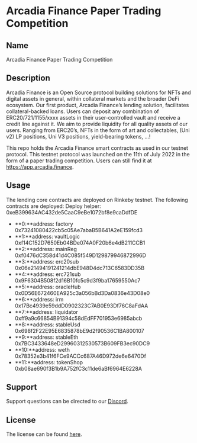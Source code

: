 # Arcadia Finance Paper Trading Competition

## Name
Arcadia Finance Paper Trading Competition

## Description
Arcadia Finance is an Open Source protocol building solutions for NFTs and digital assets in general, within collateral markets and the broader DeFi ecosystem.
Our first product, Arcadia Finance’s lending solution, facilitates collateral-backed loans. Users can deposit any combination of ERC20/721/1155/xxxx assets in their user-controlled vault and receive a credit line against it.
We aim to provide liquidity for all quality assets of our users. Ranging from ERC20’s, NFTs in the form of art and collectables, (Uni v2) LP positions, Uni V3 positions, yield-bearing tokens, ...!

This repo holds the Arcadia Finance smart contracts as used in our testnet protocol. This testnet protocol was launched on the 11th of July 2022 in the form of a paper trading competition. Users can still find it at https://app.arcadia.finance.


## Usage
The lending core contracts are deployed on Rinkeby testnet. 
The following contracts are deployed:
Deploy helper: 0xeB399634AC432de5CaaC9eBe1072bf8e9caDdfDE
- **0:**address: factory 0x73241080422cb5c05Ae7abaB5B641A2eE159fcd3
- **1:**address: vaultLogic 0xf14C152D7650Eb04BDe074A0F20b6e4dB211CCB1
- **2:**address: mainReg 0xf0476dC358d41d4C085f549D129879946872996D
- **3:**address: erc20sub 0x06e21494191241214dbE948D4dc713C6583DD35B
- **4:**address: erc721sub 0x9F6304B508f2d16B10fc5c9d3f9ba17659550Ac7
- **5:**address: oracleHub 0x0D56E672460EA925c3a056bBd3Da0836e43D08e0
- **6:**address: irm 0x17Bc4939e59ddD0902323C7AB0E93Df76C8aFdAA
- **7:**address: liquidator 0xff9a9c66854B91394c58dEdFF701953e6985abcb
- **8:**address: stableUsd 0x698f2F22E95E6835878bE9d2f90536C1BA800107
- **9:**address: stableEth 0x7BC3433648eD29960312530573B609FB3ec90DC9
- **10:**address: weth 0x78352e3b41f6FCe9ACCc687A46D972de6e6470Df
- **11:**address: tokenShop 0xb08ae690f3B1b9A752fC3c11de6aBf6964E6228A

## Support
Support questions can be directed to our [Discord](https://discord.gg/PXcr8SEeTH). 

## License
The license can be found [here](LICENSE.md).
